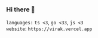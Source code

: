### Hi there 👋

`languages:` `ts <3`, `go <33`, `js <3`
<br />
`website`: `https://virak.vercel.app`
